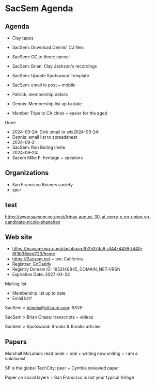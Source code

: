 # SacSem Agenda

## Agenda

* Clay tapes

* SacSem: Download Dennis' CJ files
* SacSem: CC to three: cancel
* SacSem: Brian: Clay Jackson's recordings
* SacSem: Update Spotswood Template
* SacSem: email to post ~ mobile
* Patrick: membership details
* Dennis: Membership list up to date
* Member Trips to CA cities ~ easier for the aged

Done
* 2024-09-24: Dick email to wix2024-09-24:&nbsp;
* Dennis: email list to spreadsheet
* 2024-09-2:&nbsp;
* SacSem: Ron Boring invite
* 2024-09-24:&nbsp;
* Sacem Mike F: heritage ~ speakers

## Organizations

* San Francisco Briones society
* spur

## test

<a href="https://www.sacsem.net/post/friday-august-30-at-perry-s-on-union-vp-candidate-nicole-shanahan">https://www.sacsem.net/post/friday-august-30-at-perry-s-on-union-vp-candidate-nicole-shanahan</a>
## Web site

* <a href="https://manage.wix.com/dashboard/b2537da6-a144-4436-bf40-8f3b36dcd723/home">https://manage.wix.com/dashboard/b2537da6-a144-4436-bf40-8f3b36dcd723/home</a>
* <a href="https://Sacsem.net">https://Sacsem.net</a> ~ pw: California
* Registrar: GoDaddy
* Registry Domain ID: 1853146845_DOMAIN_NET-VRSN
* Expiration Date: 2027-04-02

Mailing list

* Membership list up to date
* Email list?

SacSem &gt; dennis@triticum.com: RSVP

SacSem &gt; Brian Chase: transcripts ~ videos

SacSem &gt; Spotswood: Brooks &amp; Brooks articles
## Papers

Marshall McLuhan: read book ~ oral + writing now uniting ~ I am a solutionist

SF is the global TechCity: peer + Cynthia reviewed paper

Paper on social layers ~ San Francisco is not your typical Village